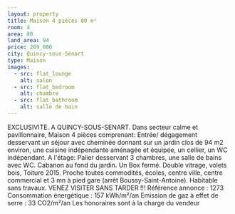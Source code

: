 ```yaml
---
layout: property
title: Maison 4 pièces 80 m²
room: 4
area: 80
land_area: 94
price: 269_000
city: Quincy-sous-Sénart
type: Maison
images:
  - src: flat_lounge
    alt: salon
  - src: flat_bedroom
    alt: chambre
  - src: flat_bathroom
    alt: salle de bain
---
```


EXCLUSIVITE. A QUINCY-SOUS-SENART. Dans secteur calme et pavillonnaire, Maison 4 pièces comprenant: Entrée/ dégagement desservant un séjour avec cheminée donnant sur un jardin clos de 94 m2 environ, une cuisine indépendante aménagée et équipée, un cellier, un WC indépendant. A l'étage: Palier desservant 3 chambres, une salle de bains avec WC. Cabanon au fond du jardin. Un Box fermé. Double vitrage, volets bois, Toiture 2015. Proche toutes commodités, écoles, centre ville, centre commercial et 3 mn à pied gare (arrêt Boussy-Saint-Antoine). Habitable sans travaux. VENEZ VISITER SANS TARDER !!!
Référence annonce : 1273
Consommation énergétique : 157 kWh/m²/an
Emission de gaz à effet de serre : 33 CO2/m²/an
Les honoraires sont à la charge du vendeur
